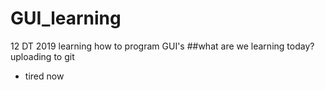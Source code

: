# GUI_learning
12 DT 2019 learning how to program GUI's 
##what are we learning today?
uploading to git 

* tired now 
